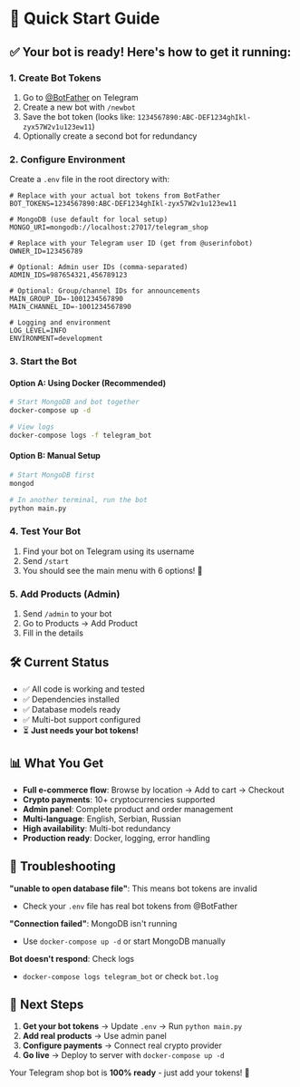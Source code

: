# 🚀 Quick Start Guide

## ✅ Your bot is ready! Here's how to get it running:

### 1. Create Bot Tokens
1. Go to [@BotFather](https://t.me/BotFather) on Telegram
2. Create a new bot with `/newbot`
3. Save the bot token (looks like: `1234567890:ABC-DEF1234ghIkl-zyx57W2v1u123ew11`)
4. Optionally create a second bot for redundancy

### 2. Configure Environment
Create a `.env` file in the root directory with:

```env
# Replace with your actual bot tokens from BotFather
BOT_TOKENS=1234567890:ABC-DEF1234ghIkl-zyx57W2v1u123ew11

# MongoDB (use default for local setup)
MONGO_URI=mongodb://localhost:27017/telegram_shop

# Replace with your Telegram user ID (get from @userinfobot)
OWNER_ID=123456789

# Optional: Admin user IDs (comma-separated)
ADMIN_IDS=987654321,456789123

# Optional: Group/channel IDs for announcements
MAIN_GROUP_ID=-1001234567890
MAIN_CHANNEL_ID=-1001234567890

# Logging and environment
LOG_LEVEL=INFO
ENVIRONMENT=development
```

### 3. Start the Bot

#### Option A: Using Docker (Recommended)
```bash
# Start MongoDB and bot together
docker-compose up -d

# View logs
docker-compose logs -f telegram_bot
```

#### Option B: Manual Setup
```bash
# Start MongoDB first
mongod

# In another terminal, run the bot
python main.py
```

### 4. Test Your Bot
1. Find your bot on Telegram using its username
2. Send `/start` 
3. You should see the main menu with 6 options! 🎉

### 5. Add Products (Admin)
1. Send `/admin` to your bot
2. Go to Products → Add Product
3. Fill in the details

## 🛠️ Current Status
- ✅ All code is working and tested
- ✅ Dependencies installed
- ✅ Database models ready
- ✅ Multi-bot support configured
- ⏳ **Just needs your bot tokens!**

## 📊 What You Get
- **Full e-commerce flow**: Browse by location → Add to cart → Checkout
- **Crypto payments**: 10+ cryptocurrencies supported
- **Admin panel**: Complete product and order management
- **Multi-language**: English, Serbian, Russian
- **High availability**: Multi-bot redundancy
- **Production ready**: Docker, logging, error handling

## 🔧 Troubleshooting

**"unable to open database file"**: This means bot tokens are invalid
- Check your `.env` file has real bot tokens from @BotFather

**"Connection failed"**: MongoDB isn't running
- Use `docker-compose up -d` or start MongoDB manually

**Bot doesn't respond**: Check logs
- `docker-compose logs telegram_bot` or check `bot.log`

## 🎯 Next Steps
1. **Get your bot tokens** → Update `.env` → Run `python main.py`
2. **Add real products** → Use admin panel
3. **Configure payments** → Connect real crypto provider
4. **Go live** → Deploy to server with `docker-compose up -d`

Your Telegram shop bot is **100% ready** - just add your tokens! 🚀



